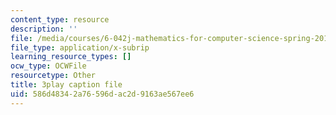```yaml
---
content_type: resource
description: ''
file: /media/courses/6-042j-mathematics-for-computer-science-spring-2015/586d48342a76596dac2d9163ae567ee6_fpy5Hsz5t6E.vtt
file_type: application/x-subrip
learning_resource_types: []
ocw_type: OCWFile
resourcetype: Other
title: 3play caption file
uid: 586d4834-2a76-596d-ac2d-9163ae567ee6
---
```

